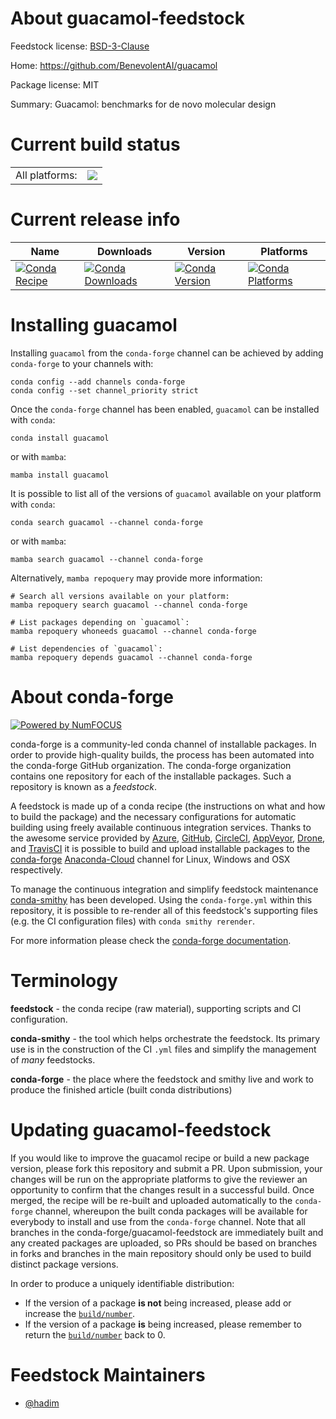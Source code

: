 About guacamol-feedstock
========================

Feedstock license: [BSD-3-Clause](https://github.com/conda-forge/guacamol-feedstock/blob/main/LICENSE.txt)

Home: https://github.com/BenevolentAI/guacamol

Package license: MIT

Summary: Guacamol: benchmarks for de novo molecular design

Current build status
====================


<table><tr><td>All platforms:</td>
    <td>
      <a href="https://dev.azure.com/conda-forge/feedstock-builds/_build/latest?definitionId=10526&branchName=main">
        <img src="https://dev.azure.com/conda-forge/feedstock-builds/_apis/build/status/guacamol-feedstock?branchName=main">
      </a>
    </td>
  </tr>
</table>

Current release info
====================

| Name | Downloads | Version | Platforms |
| --- | --- | --- | --- |
| [![Conda Recipe](https://img.shields.io/badge/recipe-guacamol-green.svg)](https://anaconda.org/conda-forge/guacamol) | [![Conda Downloads](https://img.shields.io/conda/dn/conda-forge/guacamol.svg)](https://anaconda.org/conda-forge/guacamol) | [![Conda Version](https://img.shields.io/conda/vn/conda-forge/guacamol.svg)](https://anaconda.org/conda-forge/guacamol) | [![Conda Platforms](https://img.shields.io/conda/pn/conda-forge/guacamol.svg)](https://anaconda.org/conda-forge/guacamol) |

Installing guacamol
===================

Installing `guacamol` from the `conda-forge` channel can be achieved by adding `conda-forge` to your channels with:

```
conda config --add channels conda-forge
conda config --set channel_priority strict
```

Once the `conda-forge` channel has been enabled, `guacamol` can be installed with `conda`:

```
conda install guacamol
```

or with `mamba`:

```
mamba install guacamol
```

It is possible to list all of the versions of `guacamol` available on your platform with `conda`:

```
conda search guacamol --channel conda-forge
```

or with `mamba`:

```
mamba search guacamol --channel conda-forge
```

Alternatively, `mamba repoquery` may provide more information:

```
# Search all versions available on your platform:
mamba repoquery search guacamol --channel conda-forge

# List packages depending on `guacamol`:
mamba repoquery whoneeds guacamol --channel conda-forge

# List dependencies of `guacamol`:
mamba repoquery depends guacamol --channel conda-forge
```


About conda-forge
=================

[![Powered by
NumFOCUS](https://img.shields.io/badge/powered%20by-NumFOCUS-orange.svg?style=flat&colorA=E1523D&colorB=007D8A)](https://numfocus.org)

conda-forge is a community-led conda channel of installable packages.
In order to provide high-quality builds, the process has been automated into the
conda-forge GitHub organization. The conda-forge organization contains one repository
for each of the installable packages. Such a repository is known as a *feedstock*.

A feedstock is made up of a conda recipe (the instructions on what and how to build
the package) and the necessary configurations for automatic building using freely
available continuous integration services. Thanks to the awesome service provided by
[Azure](https://azure.microsoft.com/en-us/services/devops/), [GitHub](https://github.com/),
[CircleCI](https://circleci.com/), [AppVeyor](https://www.appveyor.com/),
[Drone](https://cloud.drone.io/welcome), and [TravisCI](https://travis-ci.com/)
it is possible to build and upload installable packages to the
[conda-forge](https://anaconda.org/conda-forge) [Anaconda-Cloud](https://anaconda.org/)
channel for Linux, Windows and OSX respectively.

To manage the continuous integration and simplify feedstock maintenance
[conda-smithy](https://github.com/conda-forge/conda-smithy) has been developed.
Using the ``conda-forge.yml`` within this repository, it is possible to re-render all of
this feedstock's supporting files (e.g. the CI configuration files) with ``conda smithy rerender``.

For more information please check the [conda-forge documentation](https://conda-forge.org/docs/).

Terminology
===========

**feedstock** - the conda recipe (raw material), supporting scripts and CI configuration.

**conda-smithy** - the tool which helps orchestrate the feedstock.
                   Its primary use is in the construction of the CI ``.yml`` files
                   and simplify the management of *many* feedstocks.

**conda-forge** - the place where the feedstock and smithy live and work to
                  produce the finished article (built conda distributions)


Updating guacamol-feedstock
===========================

If you would like to improve the guacamol recipe or build a new
package version, please fork this repository and submit a PR. Upon submission,
your changes will be run on the appropriate platforms to give the reviewer an
opportunity to confirm that the changes result in a successful build. Once
merged, the recipe will be re-built and uploaded automatically to the
`conda-forge` channel, whereupon the built conda packages will be available for
everybody to install and use from the `conda-forge` channel.
Note that all branches in the conda-forge/guacamol-feedstock are
immediately built and any created packages are uploaded, so PRs should be based
on branches in forks and branches in the main repository should only be used to
build distinct package versions.

In order to produce a uniquely identifiable distribution:
 * If the version of a package **is not** being increased, please add or increase
   the [``build/number``](https://docs.conda.io/projects/conda-build/en/latest/resources/define-metadata.html#build-number-and-string).
 * If the version of a package **is** being increased, please remember to return
   the [``build/number``](https://docs.conda.io/projects/conda-build/en/latest/resources/define-metadata.html#build-number-and-string)
   back to 0.

Feedstock Maintainers
=====================

* [@hadim](https://github.com/hadim/)

